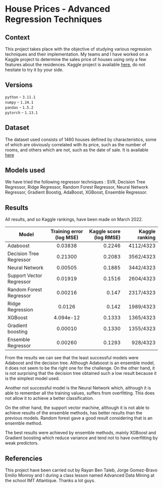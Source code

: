 # House Prices - Advanced Regression Techniques

## Context
This project takes place with the objective of studying various regression techniques and their implementation. My teams and I have worked on a Kaggle project to determine the sales price of houses using only a few features about the residences. Kaggle project is available [here](https://www.kaggle.com/competitions/house-prices-advanced-regression-techniques), do not hesitate to try it by your side. 

## Versions 
`python` - `3.11.1` \
`numpy` - `1.24.1` \
`pandas` - `1.5.2` \
`pytorch` - `1.13.1` 

## Dataset
The dataset used consists of 1460 houses defined by characteristics, some of which are obviously correlated with its price, such as the number of rooms, and others which are not, such as the date of sale. It is available [here](https://www.kaggle.com/competitions/house-prices-advanced-regression-techniques/data)

## Models used
We have tried the following regressor techniques : SVR, Decision Tree Regressor, Ridge Regressor, Random Forest Regressor, Neural Network Regressor, Gradient Boostig, AdaBoost, XGBoost, Ensemble Regressor. 

## Results
All results, and so Kaggle rankings, have been made on March 2022. 

|Model | Training error (log MSE) | Kaggle score (log RMSE)  | Kaggle ranking |
| ------------- |:-------------:| ------:| ----:|
| Adaboost                  | 0.03838   | 0.2246 | 4112/4323|
| Decision Tree Regressor   | 0.21300   | 0.2083 | 3562/4323|
| Neural Network            | 0.00505   | 0.1885 | 3442/4323|
| Support Vector Regressor  | 0.01919   | 0.1516 | 2604/4323|
| Random Forest Regressor   | 0.00216   | 0.147  | 2317/4323|
| Ridge Regression          | 0.0126    | 0.142  | 1989/4323|
| XGBoost                   | 4.094e-12 | 0.1333 | 1365/4323|
| Gradient boosting         | 0.00010   | 0.1330 | 1355/4323|
| Ensemble Regressor        | 0.00260   | 0.1293 |  928/4323|


From the results we can see that the least successful models were Adaboost and the decision tree. Although Adaboost is an ensemble model, it does not seem to be the right one for the challenge. On the other hand, it is not surprising that the decision tree obtained such a low result because it is the simplest model used.

Another not successful model is the Neural Network which, although it is able to remember all the training values, suffers from overfitting. This does not allow it to achieve a better classification.

On the other hand, the support vector machine, although it is not able to achieve results of the ensemble methods, has better results than the previous models. Random forest gave a good result considering that is an ensemble method.

The best results were achieved by ensemble methods, mainly XGBoost and Gradient boosting which reduce variance and tend not to have overfitting by weak predictors. 

## Referencies
This project have been carried out by Rayan Ben Taleb, Jorge Gomez-Bravo Emilio Monroy and I during a class lesson named Advanced Data Mining at the school IMT Atlantique. Thanks a lot guys. 

